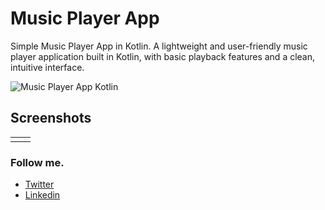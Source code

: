 # Music Player App

Simple Music Player App in Kotlin. A lightweight and user-friendly music player application built in Kotlin, with basic playback features and a clean, intuitive interface.

<img src="https://i.postimg.cc/ryGn07CN/03.png" alt="Music Player App Kotlin" >


## Screenshots
<table style="border: none;">
  <tr>
    <td><img src="https://i.postimg.cc/BbZx174m/01.png" alt=""</td>
    <td><img src="https://i.postimg.cc/15jpfKTK/02.png" alt=""</td>
  </tr>

</table>


### Follow me.
- [Twitter](https://twitter.com/rohandsilva8)
-  [Linkedin](https://linkedin.com/in/rohandesilva8)
